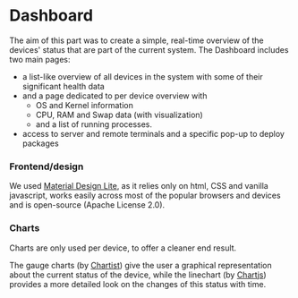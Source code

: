 # Dashboard
The aim of this part was to create a simple, real-time overview of the devices' status that are part of the current system.
The Dashboard includes two main pages:
* a list-like overview of all devices in the system with some of their significant health data 
* and a page dedicated to per device overview with
  * OS and Kernel information
  * CPU, RAM and Swap data (with visualization)
  * and a list of running processes.
* access to server and remote terminals and a specific pop-up to deploy packages

### Frontend/design
We used [Material Design Lite](https://getmdl.io/), as it relies only on html, CSS and vanilla javascript, works easily across most of the popular browsers and devices and is open-source (Apache License 2.0).
### Charts
Charts are only used per device, to offer a cleaner end result.

The gauge charts (by [Chartist](https://gionkunz.github.io/chartist-js/)) give the user a graphical representation about the current status of the device, while the linechart (by [Chartjs](http://www.chartjs.org/)) provides a more detailed look on the changes of this status with time.
